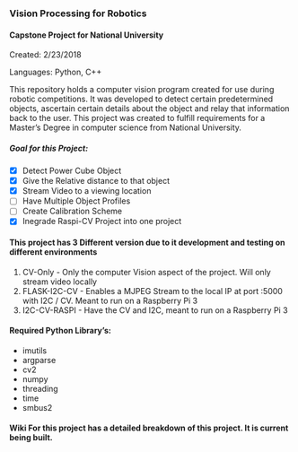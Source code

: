 ### Vision Processing for Robotics

#### Capstone Project for National University

Created: 2/23/2018

Languages: Python, C++ 

This repository holds a computer vision program created for use during robotic competitions. It was developed to detect certain predetermined objects, ascertain certain details about the object and relay that information back to the user. This project was created to fulfill requirements for a Master’s Degree in computer science from National University.

##### Goal for this Project:

- [x] Detect Power Cube Object
- [x] Give the Relative distance to that object
- [x] Stream Video to a viewing location
- [ ] Have Multiple Object Profiles
- [ ] Create Calibration Scheme
- [x] Inegrade Raspi-CV Project into one project

#### This project has 3 Different version due to it development and testing on different environments

1. CV-Only - Only the computer Vision aspect of the project. Will only stream video locally
2. FLASK-I2C-CV - Enables a MJPEG Stream to the local IP at port :5000 with I2C / CV. Meant to run on a Raspberry Pi 3
3. I2C-CV-RASPI - Have the CV and I2C, meant to run on a Raspberry Pi 3

#### Required Python Library’s: 

- imutils
- argparse
- cv2
- numpy
- threading
- time
- smbus2

#### Wiki For this project has a detailed breakdown of this project. It is current being built.
